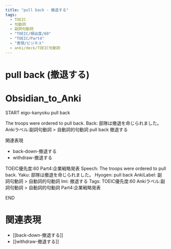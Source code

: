 ```yaml
---
title: "pull back - 撤退する"
tags:
  - TOEIC
  - 句動詞
  - 副詞句動詞
  - "TOEIC/頻出度/60"
  - "TOEIC/Part4"
  - "表現/ビジネス"
  - anki/deck/TOEIC句動詞
---
```


# pull back (撤退する)

# Obsidian_to_Anki
START
eigo-kanyoku
pull back

The troops were ordered to pull back.
Back:
部隊は撤退を命じられました。
Ankiラベル:副詞句動詞 > 自動詞的句動詞
pull back
撤退する

関連表現
- back-down-撤退する
- withdraw-撤退する

TOEIC優先度:60
Part4:企業戦略発表
Speech: The troops were ordered to pull back.
Yaku: 部隊は撤退を命じられました。
Hyogen: pull back
AnkiLabel: 副詞句動詞 > 自動詞的句動詞
Imi: 撤退する
Tags: TOEIC優先度:60 Ankiラベル:副詞句動詞 > 自動詞的句動詞 Part4:企業戦略発表
<!--ID: 1751043183031-->
END

# 関連表現
- [[back-down-撤退する]]
- [[withdraw-撤退する]]
